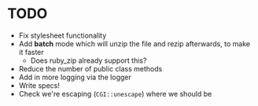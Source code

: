 # TODO

 * Fix stylesheet functionality
 * Add **batch** mode which will unzip the file and rezip afterwards, to make it faster
   * Does ruby_zip already support this?
 * Reduce the number of public class methods
 * Add in more logging via the logger
 * Write specs!
 * Check we're escaping (`CGI::unescape`) where we should be
